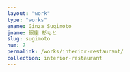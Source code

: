 ```yaml
---
layout: "work"
type: "works"
ename: Ginza Sugimoto
jname: 銀座 杉もと
slug: sugimoto
num: 7
permalink: /works/interior-restaurant/
collection: interior-restaurant
---
```

